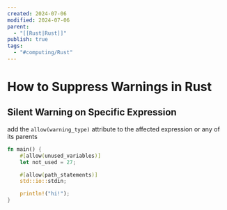 ```yaml
---
created: 2024-07-06
modified: 2024-07-06
parent:
  - "[[Rust|Rust]]"
publish: true
tags:
  - "#computing/Rust"
---
```


# How to Suppress Warnings in Rust
## Silent Warning on Specific Expression
add the `allow(warning_type)` attribute to the affected expression or any of its parents
```rust
fn main() {
    #[allow(unused_variables)]
    let not_used = 27;

    #[allow(path_statements)]
    std::io::stdin;

    println!("hi!");
}
```